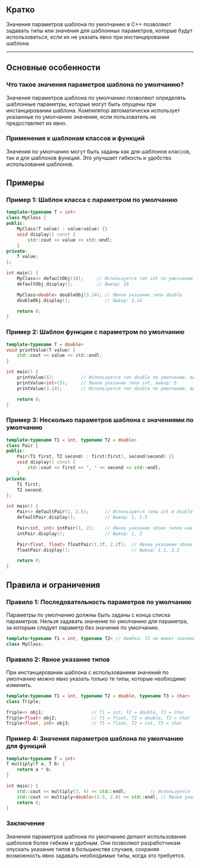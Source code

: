 ## Кратко

Значения параметров шаблона по умолчанию в C++ позволяют задавать типы или значения для шаблонных параметров, которые будут использоваться, если их не указать явно при инстанцировании шаблона.

---

## Основные особенности

### Что такое значения параметров шаблона по умолчанию?

Значения параметров шаблона по умолчанию позволяют определять шаблонные параметры, которые могут быть опущены при инстанцировании шаблона. Компилятор автоматически использует указанные по умолчанию значения, если пользователь не предоставляет их явно.

### Применение к шаблонам классов и функций

Значения по умолчанию могут быть заданы как для шаблонов классов, так и для шаблонов функций. Это улучшает гибкость и удобство использования шаблонов.

## Примеры

### Пример 1: Шаблон класса с параметром по умолчанию

```cpp
template<typename T = int>
class MyClass {
public:
    MyClass(T value) : value(value) {}
    void display() const {
        std::cout << value << std::endl;
    }
private:
    T value;
};

int main() {
    MyClass<> defaultObj(10);     // Используется тип int по умолчанию
    defaultObj.display();         // Вывод: 10

    MyClass<double> doubleObj(3.14); // Явное указание типа double
    doubleObj.display();             // Вывод: 3.14

    return 0;
}
```

### Пример 2: Шаблон функции с параметром по умолчанию

```cpp
template<typename T = double>
void printValue(T value) {
    std::cout << value << std::endl;
}

int main() {
    printValue(5);          // Используется тип double по умолчанию, вывод: 5.0
    printValue<int>(5);     // Явное указание типа int, вывод: 5
    printValue(3.14);       // Используется тип double по умолчанию, вывод: 3.14

    return 0;
}
```

### Пример 3: Несколько параметров шаблона с значениями по умолчанию

```cpp
template<typename T1 = int, typename T2 = double>
class Pair {
public:
    Pair(T1 first, T2 second) : first(first), second(second) {}
    void display() const {
        std::cout << first << ", " << second << std::endl;
    }
private:
    T1 first;
    T2 second;
};

int main() {
    Pair<> defaultPair(1, 2.5);      // Используются типы int и double по умолчанию
    defaultPair.display();           // Вывод: 1, 2.5

    Pair<int, int> intPair(1, 2);    // Явное указание обоих типов как int
    intPair.display();               // Вывод: 1, 2

    Pair<float, float> floatPair(1.1f, 2.2f);  // Явное указание обоих типов как float
    floatPair.display();                       // Вывод: 1.1, 2.2

    return 0;
}
```

## Правила и ограничения

### Правило 1: Последовательность параметров по умолчанию

Параметры по умолчанию должны быть заданы с конца списка параметров. Нельзя задавать значение по умолчанию для параметра, за которым следует параметр без значения по умолчанию.

```cpp
template<typename T1 = int, typename T2> // Ошибка: T2 не имеет значения по умолчанию
class MyClass;
```

### Правило 2: Явное указание типов

При инстанцировании шаблона с использованием значений по умолчанию можно явно указать только те типы, которые необходимо изменить.

```cpp
template<typename T1 = int, typename T2 = double, typename T3 = char>
class Triple;

Triple<> obj1;                  // T1 = int, T2 = double, T3 = char
Triple<float> obj2;             // T1 = float, T2 = double, T3 = char
Triple<float, int> obj3;        // T1 = float, T2 = int, T3 = char
```

### Пример 4: Значения параметров шаблона по умолчанию для функций

```cpp
template<typename T = int>
T multiply(T a, T b) {
    return a * b;
}

int main() {
    std::cout << multiply(3, 4) << std::endl;         // Используется тип int по умолчанию, вывод: 12
    std::cout << multiply<double>(3.5, 2.0) << std::endl; // Явное указание типа double, вывод: 7.0
    return 0;
}
```

### Заключение

Значения параметров шаблона по умолчанию делают использование шаблонов более гибким и удобным. Они позволяют разработчикам опускать указание типов в большинстве случаев, сохраняя возможность явно задавать необходимые типы, когда это требуется.
